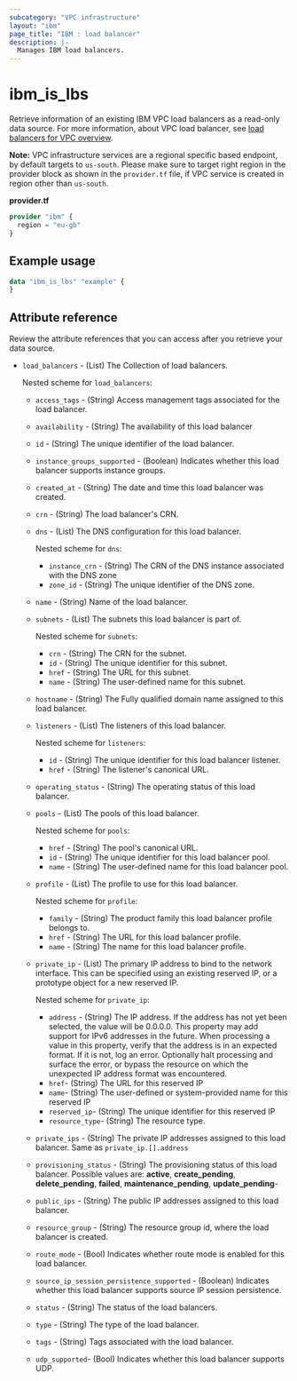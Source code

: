 ```yaml
---
subcategory: "VPC infrastructure"
layout: "ibm"
page_title: "IBM : load balancer"
description: |-
  Manages IBM load balancers.
---
```


# ibm_is_lbs
Retrieve information of an existing IBM VPC load balancers as a read-only data source. For more information, about VPC load balancer, see [load balancers for VPC overview](https://cloud.ibm.com/docs/vpc?topic=vpc-nlb-vs-elb).

**Note:** 
VPC infrastructure services are a regional specific based endpoint, by default targets to `us-south`. Please make sure to target right region in the provider block as shown in the `provider.tf` file, if VPC service is created in region other than `us-south`.

**provider.tf**

```terraform
provider "ibm" {
  region = "eu-gb"
}
```

## Example usage

```terraform
data "ibm_is_lbs" "example" {
}
```


## Attribute reference
Review the attribute references that you can access after you retrieve your data source. 

- `load_balancers` - (List) The Collection of load balancers.

	Nested scheme for `load_balancers`:
	- `access_tags`  - (String) Access management tags associated for the load balancer.
	- `availability` - (String) The availability of this load balancer
	- `id` - (String) The unique identifier of the load balancer.
	- `instance_groups_supported` - (Boolean) Indicates whether this load balancer supports instance groups.
	- `created_at` - (String) The date and time this load balancer was created.
	- `crn` - (String) The load balancer's CRN.
	- `dns` - (List) The DNS configuration for this load balancer.

		Nested scheme for `dns`:
		- `instance_crn` - (String) The CRN of the DNS instance associated with the DNS zone
		- `zone_id` - (String) The unique identifier of the DNS zone.
	- `name` - (String) Name of the load balancer.
	- `subnets` - (List) The subnets this load balancer is part of.

		Nested scheme for `subnets`:
		- `crn` - (String) The CRN for the subnet.
		- `id` - (String) The unique identifier for this subnet.
		- `href` - (String) The URL for this subnet.
		- `name` - (String) The user-defined name for this subnet.
	- `hostname` - (String) The Fully qualified domain name assigned to this load balancer.
	- `listeners` - (List) The listeners of this load balancer.

		Nested scheme for `listeners`:
		- `id` - (String) The unique identifier for this load balancer listener.
		- `href` - (String) The listener's canonical URL.
	- `operating_status` - (String) The operating status of this load balancer.
	- `pools` - (List) The pools of this load balancer.

		Nested scheme for `pools`:
		- `href` - (String) The pool's canonical URL.
		- `id` - (String) The unique identifier for this load balancer pool.
		- `name` - (String) The user-defined name for this load balancer pool.
	- `profile` - (List) The profile to use for this load balancer.

		Nested scheme for `profile`:
		- `family` - (String) The product family this load balancer profile belongs to.
		- `href` - (String) The URL for this load balancer profile.
		- `name` - (String) The name for this load balancer profile.
	- `private_ip` - (List) The primary IP address to bind to the network interface. This can be specified using an existing reserved IP, or a prototype object for a new reserved IP.

		Nested scheme for `private_ip`:
		- `address` - (String) The IP address. If the address has not yet been selected, the value will be 0.0.0.0. This property may add support for IPv6 addresses in the future. When processing a value in this property, verify that the address is in an expected format. If it is not, log an error. Optionally halt processing and surface the error, or bypass the resource on which the unexpected IP address format was encountered.
		- `href`- (String) The URL for this reserved IP
		- `name`- (String) The user-defined or system-provided name for this reserved IP
		- `reserved_ip`- (String) The unique identifier for this reserved IP
		- `resource_type`- (String) The resource type.	  
	- `private_ips` - (String) The private IP addresses assigned to this load balancer. Same as `private_ip.[].address`
	- `provisioning_status` - (String) The provisioning status of this load balancer. Possible values are: **active**, **create_pending**, **delete_pending**, **failed**, **maintenance_pending**, **update_pending**-
	- `public_ips` - (String) The public IP addresses assigned to this load balancer.
	- `resource_group` - (String) The resource group id, where the load balancer is created.
	- `route_mode` - (Bool) Indicates whether route mode is enabled for this load balancer.
	- `source_ip_session_persistence_supported` - (Boolean) Indicates whether this load balancer supports source IP session persistence.
	- `status` - (String) The status of the load balancers.
	- `type` - (String) The type of the load balancer.
	- `tags` - (String) Tags associated with the load balancer.
	- `udp_supported`- (Bool) Indicates whether this load balancer supports UDP.
